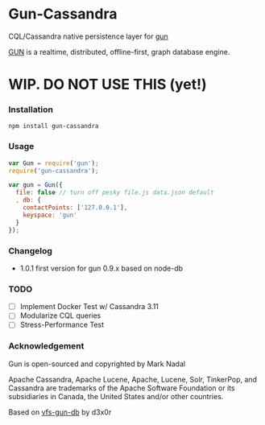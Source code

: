 # Gun-Cassandra
CQL/Cassandra native persistence layer for [gun](https://github.com/amark/gun)

[GUN](https://github.com/amark/gun) is a realtime, distributed, offline-first, graph database engine.

# WIP. DO NOT USE THIS (yet!)


### Installation

`npm install gun-cassandra`

### Usage

```javascript
var Gun = require('gun');
require('gun-cassandra');

var gun = Gun({
  file: false // turn off pesky file.js data.json default
  , db: {
	contactPoints: ['127.0.0.1'], 
	keyspace: 'gun'
  }
});
```
     
### Changelog
- 1.0.1 first version for gun 0.9.x based on node-db

### TODO
* [ ] Implement Docker Test w/ Cassandra 3.11
* [ ] Modularize CQL queries
* [ ] Stress-Performance Test

### Acknowledgement

Gun is open-sourced and copyrighted by Mark Nadal

Apache Cassandra, Apache Lucene, Apache, Lucene, Solr, TinkerPop, and Cassandra are trademarks of the Apache Software Foundation or its subsidiaries in Canada, the United States and/or other countries.

Based on [vfs-gun-db](https://github.com/d3x0r/gun-db) by d3x0r



